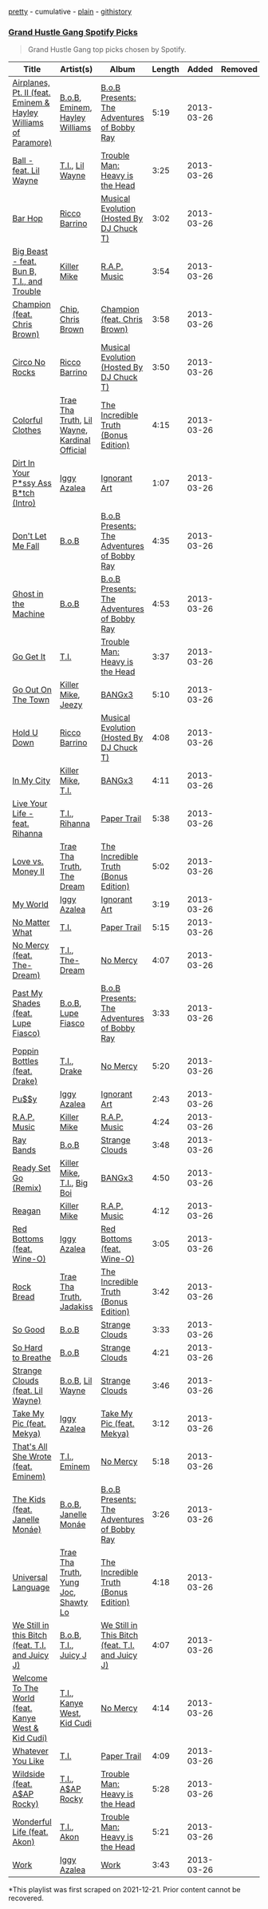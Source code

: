 [pretty](/playlists/pretty/4C0S1zvtcMtk2notLxCL1J.md) - cumulative - [plain](/playlists/plain/4C0S1zvtcMtk2notLxCL1J) - [githistory](https://github.githistory.xyz/mackorone/spotify-playlist-archive/blob/main/playlists/plain/4C0S1zvtcMtk2notLxCL1J)

### [Grand Hustle Gang Spotify Picks](https://open.spotify.com/playlist/4C0S1zvtcMtk2notLxCL1J)

> Grand Hustle Gang top picks chosen by Spotify.

| Title | Artist(s) | Album | Length | Added | Removed |
|---|---|---|---|---|---|
| [Airplanes, Pt\. II \(feat\. Eminem & Hayley Williams of Paramore\)](https://open.spotify.com/track/4zlS6uTUQFankHs3wpTEM1) | [B.o.B](https://open.spotify.com/artist/5ndkK3dpZLKtBklKjxNQwT), [Eminem](https://open.spotify.com/artist/7dGJo4pcD2V6oG8kP0tJRR), [Hayley Williams](https://open.spotify.com/artist/6Rx1JKzBrSzoKQtmbVmBnM) | [B.o.B Presents: The Adventures of Bobby Ray](https://open.spotify.com/album/7juIU7sRw4Oj9DpuadXILZ) | 5:19 | 2013-03-26 |  |
| [Ball \- feat\. Lil Wayne](https://open.spotify.com/track/2FrBHYuuMOAQlGiyWtndMg) | [T.I.](https://open.spotify.com/artist/4OBJLual30L7gRl5UkeRcT), [Lil Wayne](https://open.spotify.com/artist/55Aa2cqylxrFIXC767Z865) | [Trouble Man: Heavy is the Head](https://open.spotify.com/album/4XDEh0x3M1ajC6vxJ1PNCD) | 3:25 | 2013-03-26 |  |
| [Bar Hop](https://open.spotify.com/track/67mbD2hryc3Na6tPRDoq6e) | [Ricco Barrino](https://open.spotify.com/artist/4Sm4OwmPnnZ6L4EYX4AhOc) | [Musical Evolution \(Hosted By DJ Chuck T\)](https://open.spotify.com/album/50kPLJUjBZdzpgvDSU7C8T) | 3:02 | 2013-03-26 |  |
| [Big Beast \- feat\. Bun B, T.I., and Trouble](https://open.spotify.com/track/0MAHA8TsUmBPbPjAoasuJA) | [Killer Mike](https://open.spotify.com/artist/2N4EYkIlG1kv25g6Wv8LGI) | [R.A.P\. Music](https://open.spotify.com/album/0I2VFkosuGRfni7LnmlxYB) | 3:54 | 2013-03-26 |  |
| [Champion \(feat\. Chris Brown\)](https://open.spotify.com/track/6PVucDgNmJ3ICAbxG6DKf4) | [Chip](https://open.spotify.com/artist/0tJCNteqwm7LmRZ6KWr8GT), [Chris Brown](https://open.spotify.com/artist/7bXgB6jMjp9ATFy66eO08Z) | [Champion \(feat\. Chris Brown\)](https://open.spotify.com/album/0g6Ig5P7Y2qt1rk1cl33IA) | 3:58 | 2013-03-26 |  |
| [Circo No Rocks](https://open.spotify.com/track/7gwj7PmkBDN8YOANy68ICM) | [Ricco Barrino](https://open.spotify.com/artist/4Sm4OwmPnnZ6L4EYX4AhOc) | [Musical Evolution \(Hosted By DJ Chuck T\)](https://open.spotify.com/album/50kPLJUjBZdzpgvDSU7C8T) | 3:50 | 2013-03-26 |  |
| [Colorful Clothes](https://open.spotify.com/track/78m3HLWmNqmhUgXLA9t0gu) | [Trae Tha Truth](https://open.spotify.com/artist/49vCIUW46QY3L5vo1xVFoy), [Lil Wayne](https://open.spotify.com/artist/55Aa2cqylxrFIXC767Z865), [Kardinal Official](https://open.spotify.com/artist/0PRv5cBFV3OnzGXkSDOQL3) | [The Incredible Truth \(Bonus Edition\)](https://open.spotify.com/album/6qxEbu2pV8La7M57mANnTU) | 4:15 | 2013-03-26 |  |
| [Dirt In Your P\*ssy Ass B\*tch \(Intro\)](https://open.spotify.com/track/0nd3gon1IZ6tu3P9nJYbq2) | [Iggy Azalea](https://open.spotify.com/artist/5yG7ZAZafVaAlMTeBybKAL) | [Ignorant Art](https://open.spotify.com/album/0F6NHynBmwA2igtsM7gdp1) | 1:07 | 2013-03-26 |  |
| [Don't Let Me Fall](https://open.spotify.com/track/556gFGIwADoqDnKK0vmoiB) | [B.o.B](https://open.spotify.com/artist/5ndkK3dpZLKtBklKjxNQwT) | [B.o.B Presents: The Adventures of Bobby Ray](https://open.spotify.com/album/7juIU7sRw4Oj9DpuadXILZ) | 4:35 | 2013-03-26 |  |
| [Ghost in the Machine](https://open.spotify.com/track/55779z5khRVWmsMaxzFovw) | [B.o.B](https://open.spotify.com/artist/5ndkK3dpZLKtBklKjxNQwT) | [B.o.B Presents: The Adventures of Bobby Ray](https://open.spotify.com/album/7juIU7sRw4Oj9DpuadXILZ) | 4:53 | 2013-03-26 |  |
| [Go Get It](https://open.spotify.com/track/3ZfACixzMNAbRcpGwEkLRe) | [T.I.](https://open.spotify.com/artist/4OBJLual30L7gRl5UkeRcT) | [Trouble Man: Heavy is the Head](https://open.spotify.com/album/4XDEh0x3M1ajC6vxJ1PNCD) | 3:37 | 2013-03-26 |  |
| [Go Out On The Town](https://open.spotify.com/track/5JrvwJ5eDNToWWl5oHA78b) | [Killer Mike](https://open.spotify.com/artist/2N4EYkIlG1kv25g6Wv8LGI), [Jeezy](https://open.spotify.com/artist/4yBK75WVCQXej1p04GWqxH) | [BANGx3](https://open.spotify.com/album/26BmsM9kCoN20PS3R9VFPH) | 5:10 | 2013-03-26 |  |
| [Hold U Down](https://open.spotify.com/track/1YCohiOuN0IHZb0fgqgfAU) | [Ricco Barrino](https://open.spotify.com/artist/4Sm4OwmPnnZ6L4EYX4AhOc) | [Musical Evolution \(Hosted By DJ Chuck T\)](https://open.spotify.com/album/50kPLJUjBZdzpgvDSU7C8T) | 4:08 | 2013-03-26 |  |
| [In My City](https://open.spotify.com/track/7CkNqgLg1bqHx3VDuYKajn) | [Killer Mike](https://open.spotify.com/artist/2N4EYkIlG1kv25g6Wv8LGI), [T.I.](https://open.spotify.com/artist/4OBJLual30L7gRl5UkeRcT) | [BANGx3](https://open.spotify.com/album/26BmsM9kCoN20PS3R9VFPH) | 4:11 | 2013-03-26 |  |
| [Live Your Life \- feat\. Rihanna](https://open.spotify.com/track/16GHcGtW9Io7AuVdNmTjv3) | [T.I.](https://open.spotify.com/artist/4OBJLual30L7gRl5UkeRcT), [Rihanna](https://open.spotify.com/artist/5pKCCKE2ajJHZ9KAiaK11H) | [Paper Trail](https://open.spotify.com/album/68E0atuSszPQYckBQ6cQnv) | 5:38 | 2013-03-26 |  |
| [Love vs\. Money II](https://open.spotify.com/track/0eztEOoQ9PcO7VJCYWfxUQ) | [Trae Tha Truth](https://open.spotify.com/artist/49vCIUW46QY3L5vo1xVFoy), [The Dream](https://open.spotify.com/artist/0tdFP7YYasjER1oi3YlRca) | [The Incredible Truth \(Bonus Edition\)](https://open.spotify.com/album/6qxEbu2pV8La7M57mANnTU) | 5:02 | 2013-03-26 |  |
| [My World](https://open.spotify.com/track/6wQ23fXXzURmj0tDgoKAUC) | [Iggy Azalea](https://open.spotify.com/artist/5yG7ZAZafVaAlMTeBybKAL) | [Ignorant Art](https://open.spotify.com/album/0F6NHynBmwA2igtsM7gdp1) | 3:19 | 2013-03-26 |  |
| [No Matter What](https://open.spotify.com/track/0xJT5szWpZSjZhm7WeaEvd) | [T.I.](https://open.spotify.com/artist/4OBJLual30L7gRl5UkeRcT) | [Paper Trail](https://open.spotify.com/album/68E0atuSszPQYckBQ6cQnv) | 5:15 | 2013-03-26 |  |
| [No Mercy \(feat\. The\-Dream\)](https://open.spotify.com/track/0C1KlvRBPF9xsJukwEy9PU) | [T.I.](https://open.spotify.com/artist/4OBJLual30L7gRl5UkeRcT), [The\-Dream](https://open.spotify.com/artist/1W3FSF1BLpY3hlVIgvenLz) | [No Mercy](https://open.spotify.com/album/5TT9ztREtG1lHBTSuWm05e) | 4:07 | 2013-03-26 |  |
| [Past My Shades \(feat\. Lupe Fiasco\)](https://open.spotify.com/track/3Q6Uh2Cctb5Aeg605Fbfd5) | [B.o.B](https://open.spotify.com/artist/5ndkK3dpZLKtBklKjxNQwT), [Lupe Fiasco](https://open.spotify.com/artist/01QTIT5P1pFP3QnnFSdsJf) | [B.o.B Presents: The Adventures of Bobby Ray](https://open.spotify.com/album/7juIU7sRw4Oj9DpuadXILZ) | 3:33 | 2013-03-26 |  |
| [Poppin Bottles \(feat\. Drake\)](https://open.spotify.com/track/0Q7Ztso5bOtLbXpPDXb80E) | [T.I.](https://open.spotify.com/artist/4OBJLual30L7gRl5UkeRcT), [Drake](https://open.spotify.com/artist/3TVXtAsR1Inumwj472S9r4) | [No Mercy](https://open.spotify.com/album/5TT9ztREtG1lHBTSuWm05e) | 5:20 | 2013-03-26 |  |
| [Pu$$y](https://open.spotify.com/track/54ohgeZ4ESJDlffKb9Ktrt) | [Iggy Azalea](https://open.spotify.com/artist/5yG7ZAZafVaAlMTeBybKAL) | [Ignorant Art](https://open.spotify.com/album/0F6NHynBmwA2igtsM7gdp1) | 2:43 | 2013-03-26 |  |
| [R.A.P\. Music](https://open.spotify.com/track/2PmjuqvZWrvOYrB02zlhHy) | [Killer Mike](https://open.spotify.com/artist/2N4EYkIlG1kv25g6Wv8LGI) | [R.A.P\. Music](https://open.spotify.com/album/0I2VFkosuGRfni7LnmlxYB) | 4:24 | 2013-03-26 |  |
| [Ray Bands](https://open.spotify.com/track/1NK5fZvPkVKrbiAbKv1ybz) | [B.o.B](https://open.spotify.com/artist/5ndkK3dpZLKtBklKjxNQwT) | [Strange Clouds](https://open.spotify.com/album/5JXkw4LxF9hvWECwy2Mzgy) | 3:48 | 2013-03-26 |  |
| [Ready Set Go \(Remix\)](https://open.spotify.com/track/42cVkpsKWPO7S7XsWN9zVl) | [Killer Mike](https://open.spotify.com/artist/2N4EYkIlG1kv25g6Wv8LGI), [T.I.](https://open.spotify.com/artist/4OBJLual30L7gRl5UkeRcT), [Big Boi](https://open.spotify.com/artist/2ht3wxeT69CzyKFChNnNAB) | [BANGx3](https://open.spotify.com/album/26BmsM9kCoN20PS3R9VFPH) | 4:50 | 2013-03-26 |  |
| [Reagan](https://open.spotify.com/track/5SXlPyf9tHISDYW51h917G) | [Killer Mike](https://open.spotify.com/artist/2N4EYkIlG1kv25g6Wv8LGI) | [R.A.P\. Music](https://open.spotify.com/album/0I2VFkosuGRfni7LnmlxYB) | 4:12 | 2013-03-26 |  |
| [Red Bottoms \(feat\. Wine\-O\)](https://open.spotify.com/track/4fLSh6ftw596AOFkDM5Kru) | [Iggy Azalea](https://open.spotify.com/artist/5yG7ZAZafVaAlMTeBybKAL) | [Red Bottoms \(feat\. Wine\-O\)](https://open.spotify.com/album/6IdajC9qEoN5jwWBlswFyk) | 3:05 | 2013-03-26 |  |
| [Rock Bread](https://open.spotify.com/track/58eGBEv3lh0KUTQAe04TYS) | [Trae Tha Truth](https://open.spotify.com/artist/49vCIUW46QY3L5vo1xVFoy), [Jadakiss](https://open.spotify.com/artist/5pnbUBPifNnlusY8kTBivi) | [The Incredible Truth \(Bonus Edition\)](https://open.spotify.com/album/6qxEbu2pV8La7M57mANnTU) | 3:42 | 2013-03-26 |  |
| [So Good](https://open.spotify.com/track/3FjPRoxtACgDhIK3u60CsP) | [B.o.B](https://open.spotify.com/artist/5ndkK3dpZLKtBklKjxNQwT) | [Strange Clouds](https://open.spotify.com/album/5JXkw4LxF9hvWECwy2Mzgy) | 3:33 | 2013-03-26 |  |
| [So Hard to Breathe](https://open.spotify.com/track/4JSjoTATNlDj1UfNN0RoRl) | [B.o.B](https://open.spotify.com/artist/5ndkK3dpZLKtBklKjxNQwT) | [Strange Clouds](https://open.spotify.com/album/5JXkw4LxF9hvWECwy2Mzgy) | 4:21 | 2013-03-26 |  |
| [Strange Clouds \(feat\. Lil Wayne\)](https://open.spotify.com/track/1c2OFmKVJf1L7UTXEJvMaA) | [B.o.B](https://open.spotify.com/artist/5ndkK3dpZLKtBklKjxNQwT), [Lil Wayne](https://open.spotify.com/artist/55Aa2cqylxrFIXC767Z865) | [Strange Clouds](https://open.spotify.com/album/5JXkw4LxF9hvWECwy2Mzgy) | 3:46 | 2013-03-26 |  |
| [Take My Pic \(feat\. Mekya\)](https://open.spotify.com/track/1cwFyeL6ZMZeOEK8gAnkNe) | [Iggy Azalea](https://open.spotify.com/artist/5yG7ZAZafVaAlMTeBybKAL) | [Take My Pic \(feat\. Mekya\)](https://open.spotify.com/album/4N53dKbZyvO99Jb5PXFSXU) | 3:12 | 2013-03-26 |  |
| [That's All She Wrote \(feat\. Eminem\)](https://open.spotify.com/track/0TUToYIBxyqHfDuEDS1O5l) | [T.I.](https://open.spotify.com/artist/4OBJLual30L7gRl5UkeRcT), [Eminem](https://open.spotify.com/artist/7dGJo4pcD2V6oG8kP0tJRR) | [No Mercy](https://open.spotify.com/album/5TT9ztREtG1lHBTSuWm05e) | 5:18 | 2013-03-26 |  |
| [The Kids \(feat\. Janelle Monáe\)](https://open.spotify.com/track/02aA8rxDfbpIBvDJjQNiWm) | [B.o.B](https://open.spotify.com/artist/5ndkK3dpZLKtBklKjxNQwT), [Janelle Monáe](https://open.spotify.com/artist/6ueGR6SWhUJfvEhqkvMsVs) | [B.o.B Presents: The Adventures of Bobby Ray](https://open.spotify.com/album/7juIU7sRw4Oj9DpuadXILZ) | 3:26 | 2013-03-26 |  |
| [Universal Language](https://open.spotify.com/track/7yMrvMXk8KCcJR1myAUmPQ) | [Trae Tha Truth](https://open.spotify.com/artist/49vCIUW46QY3L5vo1xVFoy), [Yung Joc](https://open.spotify.com/artist/23LbwefIODbyGdRbAz3urj), [Shawty Lo](https://open.spotify.com/artist/5mNB8ykTlENptzmsxXRtdS) | [The Incredible Truth \(Bonus Edition\)](https://open.spotify.com/album/6qxEbu2pV8La7M57mANnTU) | 4:18 | 2013-03-26 |  |
| [We Still in this Bitch \(feat\. T.I\. and Juicy J\)](https://open.spotify.com/track/63ZKUKbwb6Zozlk8LJCiPB) | [B.o.B](https://open.spotify.com/artist/5ndkK3dpZLKtBklKjxNQwT), [T.I.](https://open.spotify.com/artist/4OBJLual30L7gRl5UkeRcT), [Juicy J](https://open.spotify.com/artist/5gCRApTajqwbnHHPbr2Fpi) | [We Still in This Bitch \(feat\. T.I\. and Juicy J\)](https://open.spotify.com/album/0mffCgRjG8VocPm57JR6NS) | 4:07 | 2013-03-26 |  |
| [Welcome To The World \(feat\. Kanye West & Kid Cudi\)](https://open.spotify.com/track/6Bxhbd2xWZU41NCfbjJBdF) | [T.I.](https://open.spotify.com/artist/4OBJLual30L7gRl5UkeRcT), [Kanye West](https://open.spotify.com/artist/5K4W6rqBFWDnAN6FQUkS6x), [Kid Cudi](https://open.spotify.com/artist/0fA0VVWsXO9YnASrzqfmYu) | [No Mercy](https://open.spotify.com/album/5TT9ztREtG1lHBTSuWm05e) | 4:14 | 2013-03-26 |  |
| [Whatever You Like](https://open.spotify.com/track/3tvWMBIblzT5FSjKtIeRR1) | [T.I.](https://open.spotify.com/artist/4OBJLual30L7gRl5UkeRcT) | [Paper Trail](https://open.spotify.com/album/68E0atuSszPQYckBQ6cQnv) | 4:09 | 2013-03-26 |  |
| [Wildside \(feat\. A$AP Rocky\)](https://open.spotify.com/track/672LwiiHSEDmEVYiNtcx6i) | [T.I.](https://open.spotify.com/artist/4OBJLual30L7gRl5UkeRcT), [A$AP Rocky](https://open.spotify.com/artist/13ubrt8QOOCPljQ2FL1Kca) | [Trouble Man: Heavy is the Head](https://open.spotify.com/album/4XDEh0x3M1ajC6vxJ1PNCD) | 5:28 | 2013-03-26 |  |
| [Wonderful Life \(feat\. Akon\)](https://open.spotify.com/track/1yPPEqLnGRNYgiUZPauP4P) | [T.I.](https://open.spotify.com/artist/4OBJLual30L7gRl5UkeRcT), [Akon](https://open.spotify.com/artist/0z4gvV4rjIZ9wHck67ucSV) | [Trouble Man: Heavy is the Head](https://open.spotify.com/album/4XDEh0x3M1ajC6vxJ1PNCD) | 5:21 | 2013-03-26 |  |
| [Work](https://open.spotify.com/track/1MY9YpojGn9VGTlWDloNoC) | [Iggy Azalea](https://open.spotify.com/artist/5yG7ZAZafVaAlMTeBybKAL) | [Work](https://open.spotify.com/album/5jgw1sSpsqOleQbXu4HfDL) | 3:43 | 2013-03-26 |  |

\*This playlist was first scraped on 2021-12-21. Prior content cannot be recovered.